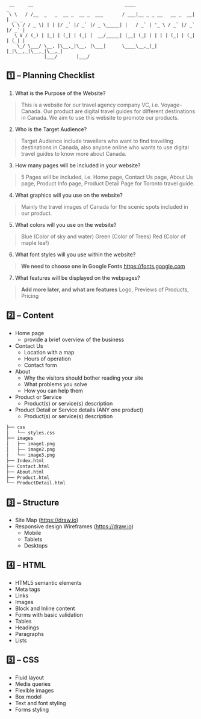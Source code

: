 ```
 __     __                                  ____                      _       
 \ \   / /__  _   _  __ _  __ _  ___       / ___|__ _ _ __   __ _  __| | __ _ 
  \ \ / / _ \| | | |/ _` |/ _` |/ _ \_____| |   / _` | '_ \ / _` |/ _` |/ _` |
   \ V / (_) | |_| | (_| | (_| |  __/_____| |__| (_| | | | | (_| | (_| | (_| |
    \_/ \___/ \__, |\__,_|\__, |\___|      \____\__,_|_| |_|\__,_|\__,_|\__,_|
              |___/       |___/    
```


## :one: – Planning Checklist

1. What is the Purpose of the Website?
> This is a website for our travel agency company VC, i.e. Voyage-Canada.
> Our product are digital travel guides for different destinations in Canada.
> We aim to use this website to promote our products.

2. Who is the Target Audience?
> Target Audience include travellers who want to find travelling destinations in Canada, 
> also anyone online who wants to use digital travel guides to know more about Canada.

3. How many pages will be included in your website?
> 5 Pages will be included, i.e. Home page, Contact Us page, About Us page, Product Info page, Product Detail Page for Toronto travel guide.

4. What graphics will you use on the website?
> Mainly the travel images of Canada for the scenic spots included in our product.

5. What colors will you use on the website?
> Blue (Color of sky and water)
> Green (Color of Trees)
> Red (Color of maple leaf)

6. What font styles will you use within the website?
> **We need to choose one in Google Fonts**
> https://fonts.google.com

7. What features will be displayed on the webpages?
> **Add more later, and what are features**
> Logo, Previews of Products, Pricing


## :two: – Content
 
* Home page
  * provide a brief overview of the business
* Contact Us
  * Location with a map
  * Hours of operation
  * Contact form
* About
  * Why the visitors should bother reading your site
  * What problems you solve
  * How you can help them
* Product or Service
  * Product(s) or service(s) description
* Product Detail or Service details (ANY one product)
  * Product(s) or service(s) description

```bash
├── css
│   └── styles.css
├── images
│   ├── image1.png
│   ├── image2.png
│   └── image3.png
├── Index.html
├── Contact.html
├── About.html
├── Product.html
└── ProductDetail.html
```


## :three: – Structure

* Site Map (https://draw.io)
* Responsive design Wireframes (https://draw.io)
  * Mobile
  * Tablets
  * Desktops


## :four: – HTML

* HTML5 semantic elements
* Meta tags
* Links
* Images
* Block and Inline content
* Forms with basic validation
* Tables
* Headings
* Paragraphs
* Lists


## :five: – CSS

* Fluid layout
* Media queries
* Flexible images
* Box model
* Text and font styling
* Forms styling
